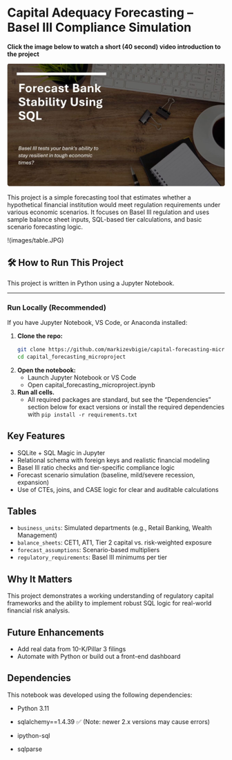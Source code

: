 # Capital Adequacy Forecasting – Basel III Compliance Simulation

**Click the image below to watch a short (40 second) video introduction to the project**

[![Link to Video](images/screenshot.JPG)](https://youtu.be/4nfzWkHwxtY)

This project is a simple forecasting tool that estimates whether a hypothetical financial institution would meet regulation requirements under various economic scenarios. It focuses on Basel III regulation and uses sample balance sheet inputs, SQL-based tier calculations, and basic scenario forecasting logic.

!(images/table.JPG)

## 🛠️ How to Run This Project

This project is written in Python using a Jupyter Notebook.

---

### Run Locally (Recommended)

If you have Jupyter Notebook, VS Code, or Anaconda installed:

1. **Clone the repo:**
   ```bash
   git clone https://github.com/markizevbigie/capital-forecasting-microproject
   cd capital_forecasting_microproject
2. **Open the notebook:**
    - Launch Jupyter Notebook or VS Code
    - Open capital_forecasting_microproject.ipynb
3. **Run all cells.**
    - All required packages are standard, but see the “Dependencies” section below for exact versions or install the required dependencies with
    `pip install -r requirements.txt`

## Key Features

- SQLite + SQL Magic in Jupyter
- Relational schema with foreign keys and realistic financial modeling
- Basel III ratio checks and tier-specific compliance logic
- Forecast scenario simulation (baseline, mild/severe recession, expansion)
- Use of CTEs, joins, and CASE logic for clear and auditable calculations

## Tables

- `business_units`: Simulated departments (e.g., Retail Banking, Wealth Management)
- `balance_sheets`: CET1, AT1, Tier 2 capital vs. risk-weighted exposure
- `forecast_assumptions`: Scenario-based multipliers
- `regulatory_requirements`: Basel III minimums per tier

## Why It Matters

This project demonstrates a working understanding of regulatory capital frameworks and the ability to implement robust SQL logic for real-world financial risk analysis.

## Future Enhancements

- Add real data from 10-K/Pillar 3 filings
- Automate with Python or build out a front-end dashboard

## Dependencies

This notebook was developed using the following dependencies:

   - Python 3.11

   - sqlalchemy==1.4.39 ✅ (Note: newer 2.x versions may cause errors)

   - ipython-sql

   - sqlparse